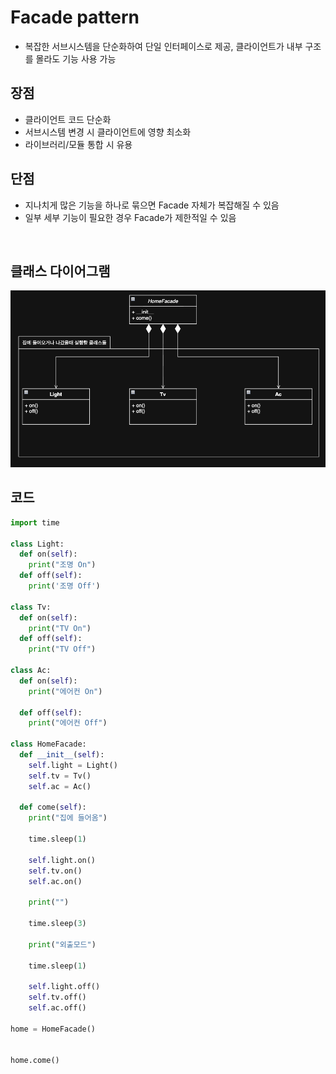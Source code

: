 # Facade pattern

- 복잡한 서브시스템을 단순화하여 단일 인터페이스로 제공, 클라이언트가 내부 구조를 몰라도 기능 사용 가능

## 장점

- 클라이언트 코드 단순화
- 서브시스템 변경 시 클라이언트에 영향 최소화
- 라이브러리/모듈 통합 시 유용

## 단점

- 지나치게 많은 기능을 하나로 묶으면 Facade 자체가 복잡해질 수 있음
- 일부 세부 기능이 필요한 경우 Facade가 제한적일 수 있음

<br>

## 클래스 다이어그램

![img](/img/facade.png)

## 코드

```py
import time

class Light:
  def on(self):
    print("조명 On")
  def off(self):
    print('조명 Off')

class Tv:
  def on(self):
    print("TV On")
  def off(self):
    print("TV Off")

class Ac:
  def on(self):
    print("에어컨 On")

  def off(self):
    print("에어컨 Off")

class HomeFacade:
  def __init__(self):
    self.light = Light()
    self.tv = Tv()
    self.ac = Ac()

  def come(self):
    print("집에 들어옴")

    time.sleep(1)

    self.light.on()
    self.tv.on()
    self.ac.on()

    print("")

    time.sleep(3)

    print("외출모드")

    time.sleep(1)

    self.light.off()
    self.tv.off()
    self.ac.off()

home = HomeFacade()


home.come()
```
